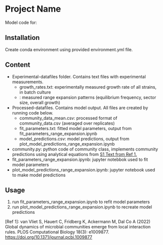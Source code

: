 # Project Name

Model code for: 

## Installation

Create conda environment using provided environment.yml file.

## Content

- Experimental-datafiles folder. Contains text files with experimental measurements.
  - growth_rates.txt: experimentally measured growth rate of all strains, in batch culture
  - : measured range expansion patterns (equilibrium frequency, sector size, overall growth)
- Processed-datafiles. Contains model output. All files are created by running code below.
  - community_data_mean.csv: processed format of community_data.csv (averaged over replicates)
  - fit_parameters.txt: fitted model parameters, output from fit_parameters_range_expansion.ipynb
  - model_predictions.csv: model predictions, output from plot_model_predictions_range_expansion.ipynb
- community.py: python code of community class, implements community predictions using analytical equations from [S1 Text from Ref 1.](https://doi.org/10.1371/journal.pcbi.1009877.s001)
- fit_parameters_range_expansion.ipynb: jupyter notebbok used to fit model parameters
- plot_model_predictions_range_expansion.ipynb: jupyter notebook used to make model predictions

## Usage

1. run fit_parameters_range_expansion.ipynb to refit model parameters
2. run plot_model_predictions_range_expansion.ipynb to recreate model predictions

[Ref 1]: van Vliet S, Hauert C, Fridberg K, Ackermann M, Dal Co A (2022) Global dynamics of microbial communities emerge from local interaction rules. PLOS Computational Biology 18(3): e1009877. https://doi.org/10.1371/journal.pcbi.1009877
